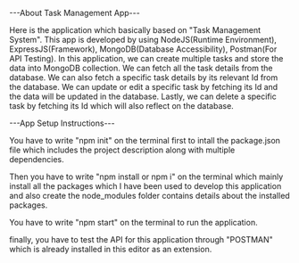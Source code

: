 ---About Task Management App---

Here is the application which basically based on "Task Management System".
This app is developed by using NodeJS(Runtime Environment), ExpressJS(Framework), MongoDB(Database Accessibility), Postman(For API Testing).
In this application, we can create multiple tasks and store the data into MongoDB collection.
We can fetch all the task details from the database.
We can also fetch a specific task details by its relevant Id from the database.
We can update or edit a specific task by fetching its Id and the data will be updated in the database.
Lastly, we can delete a specific task by fetching its Id which will also reflect on the database.



---App Setup Instructions---


You have to write "npm init" on the terminal first to intall the package.json file which includes the project description along with multiple dependencies.

Then you have to write "npm install or npm i" on the terminal which mainly install all the packages which I have been used to develop this application and also create the node_modules folder contains details about the installed packages.

You have to write "npm start" on the terminal to run the application.

finally, you have to test the API for this application through "POSTMAN" which is already installed in this editor as an extension.